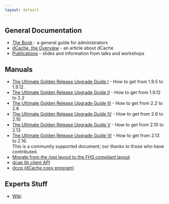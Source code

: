 ```yaml
---
layout: default
---
```


## General Documentation
- <a href="book.shtml">The Book</a> - a general guide for administrators
- <a href="dcache-whitepaper-light.pdf">dCache, the Overview</a> - an article about dCache
- <a href="publications.shtml">Publications</a> - slides and information from talks and workshops
                              
## Manuals
- <a href="2011/goettingen/upgradeguide/upgrade-guide.html">The
Ultimate Golden Release Upgrade
Guide I</a> - How to get from 1.9.5 to
1.9.12.
- <a href="upgrade-1.9.12-to-2.2.shtml">The
Ultimate Golden Release Upgrade
Guide II</a> - How to get from 1.9.12 to 2.2
- <a href="upgrade/upgrade-2.2-to-2.6.html">The
                                Ultimate Golden Release Upgrade
                                Guide III</a> - How to get from 2.2 to 2.6
- <a href="upgrade-2.10/upgrade-2.6-to-2.10.html">The
                                Ultimate Golden Release Upgrade
                                Guide IV</a> - How to get from 2.6 to 2.10
- <a href="upgrade/upgrade-guide-213.html">The Ultimate Golden Release Upgrade
                                Guide V</a> - How to get from 2.10 to 2.13
- <a href="https://github.com/dCache/upgrade-guide-216/blob/master/UPGRADE216.md">The
                                Ultimate Golden Release Upgrade Guide VI</a> - How to get from 2.13 to 2.16.<br>This
                                is a community supported document; our thanks to those who have contributed.
- <a href="http://trac.dcache.org/wiki/optToUsr">Migrate from the /opt layout to the FHS compliant layout</a> 
- <a href="libdcap.shtml">dcap lib client API</a>
- <a href="dccp.shtml">dccp (dCache copy program)</a>
                             
## Experts Stuff
- <a href="http://trac.dcache.org/wiki">Wiki</a>
                             

